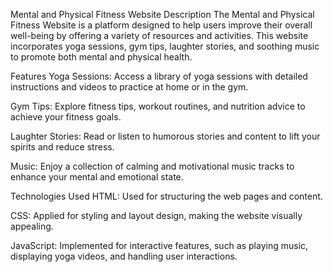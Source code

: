 Mental and Physical Fitness Website
Description
The Mental and Physical Fitness Website is a platform designed to help users improve their overall well-being by offering a variety of resources and activities. This website incorporates yoga sessions, gym tips, laughter stories, and soothing music to promote both mental and physical health.

Features
Yoga Sessions: Access a library of yoga sessions with detailed instructions and videos to practice at home or in the gym.

Gym Tips: Explore fitness tips, workout routines, and nutrition advice to achieve your fitness goals.

Laughter Stories: Read or listen to humorous stories and content to lift your spirits and reduce stress.

Music: Enjoy a collection of calming and motivational music tracks to enhance your mental and emotional state.

Technologies Used
HTML: Used for structuring the web pages and content.

CSS: Applied for styling and layout design, making the website visually appealing.

JavaScript: Implemented for interactive features, such as playing music, displaying yoga videos, and handling user interactions.
